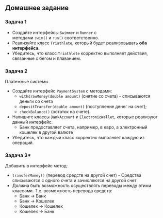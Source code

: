 ## Домашнее задание

### Задача 1
- Создайте интерфейсы `Swimmer` и `Runner` с методами `swim()` и `run()` соответственно.
- Реализуйте класс `Triathlete`, который будет реализовывать **оба интерфейса**.
- Убедитесь, что класс `Triathlete` корректно выполняет действия, связанные с бегом и плаванием.

### Задача 2
Платежные системы
- Создайте интерфейс `PaymentSystem` с методами:
    - `withdrawMoney(double amount)` (снятие со счета) - списываются деньги со счета
    - `depositTransfer(double amount)` (поступление денег на счет);
    - `checkBalance()` (остаток на счете).
- Напишите классы `BankAccount` и `ElectronicWallet`, которые реализуют данный интерфейс.
    - Банк предоставляет счета, например, в евро, а электронный кошелек в другой валюте
- Убедитесь, что каждый класс корректно выполняет каждую из операций.

### Задача 3*
Добавить в интерфейс метод:
- `transferMoney()` (перевод средств на другой счет) - Средства списываются с одного счета и зачисляются на другой счет
- Должна быть возможность осуществлять переводы между этими классами. Т.е. возможность перевода средств:
    - Банк -> Банк
    - Банк -> Кошелек
    - Кошелек -> Кошелек
    - Кошелек -> Банк
